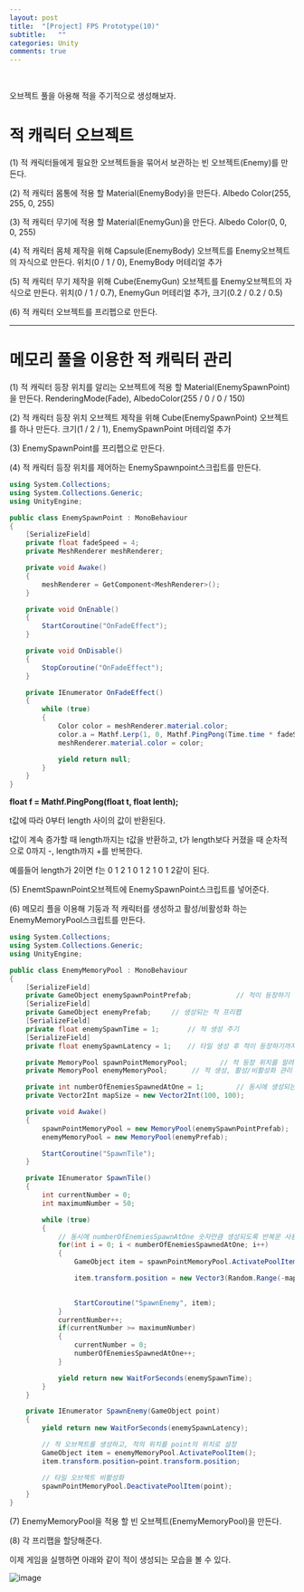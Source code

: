 ```yaml
---
layout: post
title:  "[Project] FPS Prototype(10)"
subtitle:   ""
categories: Unity
comments: true
---
```


<br>

오브젝트 풀을 아용해 적을 주기적으로 생성해보자.

# 적 캐릭터 오브젝트

(1) 적 캐릭터들에게 필요한 오브젝트들을 묶어서 보관하는 빈 오브젝트(Enemy)를 만든다.

(2) 적 캐릭터 몸통에 적용 할 Material(EnemyBody)을 만든다. Albedo Color(255, 255, 0, 255)

(3) 적 캐릭터 무기에 적용 할 Material(EnemyGun)을 만든다. Albedo Color(0, 0, 0, 255)

(4) 적 캐릭터 몸체 제작을 위해 Capsule(EnemyBody) 오브젝트를 Enemy오브젝트의 자식으로 만든다. 위치(0 / 1 / 0), EnemyBody 머테리얼 추가

(5) 적 캐릭터 무기 제작을 위해 Cube(EnemyGun) 오브젝트를 Enemy오브젝트의 자식으로 만든다. 위치(0 / 1 / 0.7), EnemyGun 머테리얼 추가, 크기(0.2 / 0.2 / 0.5)

(6) 적 캐릭터 오브젝트를 프리펩으로 만든다.

***

# 메모리 풀을 이용한 적 캐릭터 관리

(1) 적 캐릭터 등장 위치를 알리는 오브젝트에 적용 할 Material(EnemySpawnPoint)을 만든다. RenderingMode(Fade), AlbedoColor(255 / 0 / 0 / 150)

(2) 적 캐릭터 등장 위치 오브젝트 제작을 위해 Cube(EnemySpawnPoint) 오브젝트를 하나 만든다. 크기(1 / 2 / 1), EnemySpawnPoint 머테리얼 추가

(3) EnemySpawnPoint를 프리펩으로 만든다.

(4) 적 캐릭터 등장 위치를 제어하는 EnemySpawnpoint스크립트를 만든다.

```csharp
using System.Collections;
using System.Collections.Generic;
using UnityEngine;

public class EnemySpawnPoint : MonoBehaviour
{
    [SerializeField]
    private float fadeSpeed = 4;
    private MeshRenderer meshRenderer;

    private void Awake()
    {
        meshRenderer = GetComponent<MeshRenderer>();
    }

    private void OnEnable()
    {
        StartCoroutine("OnFadeEffect");  
    }

    private void OnDisable()
    {
        StopCoroutine("OnFadeEffect");
    }

    private IEnumerator OnFadeEffect()
    {
        while (true)
        {
            Color color = meshRenderer.material.color;
            color.a = Mathf.Lerp(1, 0, Mathf.PingPong(Time.time * fadeSpeed, 1));
            meshRenderer.material.color = color;

            yield return null;
        }
    }
}
```

**float f = Mathf.PingPong(float t, float lenth);**

t값에 따라 0부터 length 사이의 값이 반환된다.

t값이 계속 증가할 때 length까지는 t값을 반환하고, t가 length보다 커졌을 때 순차적으로 0까지 -, length까지 +를 반복한다.

예를들어 length가 2이면 f는 0 1 2 1 0 1 2 1 0 1 2같이 된다.

(5) EnemtSpawnPoint오브젝트에 EnemySpawnPoint스크립트를 넣어준다.

(6) 메모리 플을 이용해 기둥과 적 캐릭터를 생성하고 활성/비활성화 하는 EnemyMemoryPool스크립트를 만든다.

```csharp
using System.Collections;
using System.Collections.Generic;
using UnityEngine;

public class EnemyMemoryPool : MonoBehaviour
{
    [SerializeField]
    private GameObject enemySpawnPointPrefab;           // 적이 등장하기 전 적의 등장 위치를 알려주는 프리팹
    [SerializeField]
    private GameObject enemyPrefab;     // 생성되는 적 프리팹
    [SerializeField]
    private float enemySpawnTime = 1;       // 적 생성 주기
    [SerializeField]
    private float enemySpawnLatency = 1;    // 타일 생성 후 적이 등장하기까지 대기 시간

    private MemoryPool spawnPointMemoryPool;        // 적 등장 위치를 알려주는 오브젝트 생성, 활성/비활성화 관리
    private MemoryPool enemyMemoryPool;      // 적 생성, 활성/비활성화 관리

    private int numberOfEnemiesSpawnedAtOne = 1;        // 동시에 생성되는 적의 숫자
    private Vector2Int mapSize = new Vector2Int(100, 100);

    private void Awake()
    {
        spawnPointMemoryPool = new MemoryPool(enemySpawnPointPrefab);
        enemyMemoryPool = new MemoryPool(enemyPrefab);

        StartCoroutine("SpawnTile");
    }

    private IEnumerator SpawnTile()
    {
        int currentNumber = 0;
        int maximumNumber = 50;

        while (true)
        {
            // 동시에 numberOfEnemiesSpawnAtOne 숫자만큼 생성되도록 반복문 사용
            for(int i = 0; i < numberOfEnemiesSpawnedAtOne; i++)
            {
                GameObject item = spawnPointMemoryPool.ActivatePoolItem();

                item.transform.position = new Vector3(Random.Range(-mapSize.x * 0.49f, mapSize.x * 0.49f), 1,
                                                                       Random.Range(-mapSize.y * 0.49f, mapSize.y * 0.49f));

                StartCoroutine("SpawnEnemy", item);
            }
            currentNumber++;
            if(currentNumber >= maximumNumber)
            {
                currentNumber = 0;
                numberOfEnemiesSpawnedAtOne++;
            }

            yield return new WaitForSeconds(enemySpawnTime);
        }
    }

    private IEnumerator SpawnEnemy(GameObject point)
    {
        yield return new WaitForSeconds(enemySpawnLatency);

        // 적 오브젝트를 생성하고, 적의 위치를 point의 위치로 설정
        GameObject item = enemyMemoryPool.ActivatePoolItem();
        item.transform.position=point.transform.position;

        // 타일 오브젝트 비활성화
        spawnPointMemoryPool.DeactivatePoolItem(point);
    }
}
```

(7) EnemyMemoryPool을 적용 할 빈 오브젝트(EnemyMemoryPool)을 만든다.

(8) 각 프리팹을 할당해준다.

이제 게임을 실행하면 아래와 같이 적이 생성되는 모습을 볼 수 있다.

![image](https://user-images.githubusercontent.com/101051124/161457782-4c656cb2-f6fa-41b9-ba04-ea87974c3611.png)